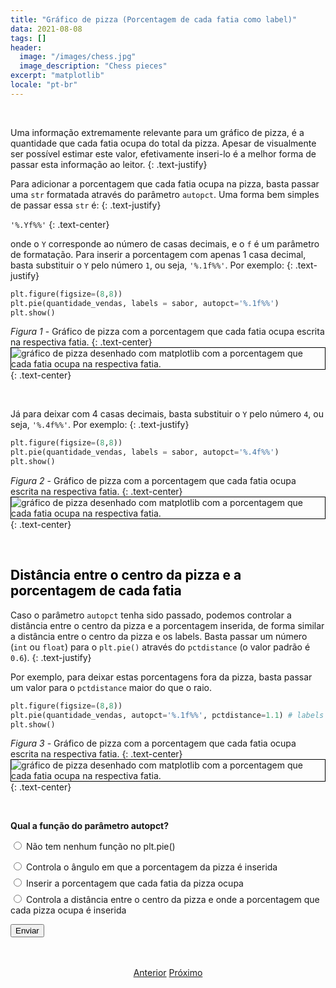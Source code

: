 ```yaml
---
title: "Gráfico de pizza (Porcentagem de cada fatia como label)"
data: 2021-08-08
tags: []
header:
  image: "/images/chess.jpg"
  image_description: "Chess pieces"
excerpt: "matplotlib"
locale: "pt-br"
---
```



<br>

Uma informação extremamente relevante para um gráfico de pizza, é a quantidade que cada fatia ocupa do total da pizza. Apesar de visualmente ser possível estimar este valor, efetivamente inseri-lo é a melhor forma de passar esta informação ao leitor.
{: .text-justify}

Para adicionar a porcentagem que cada fatia ocupa na pizza, basta passar uma `str` formatada através do parâmetro `autopct`. Uma forma bem simples de passar essa `str` é:
{: .text-justify}

`'%.Yf%%'`
{: .text-center}

onde o `Y` corresponde ao número de casas decimais, e o `f` é um parâmetro de formatação. Para inserir a porcentagem com apenas 1 casa decimal, basta substituir o `Y` pelo número `1`, ou seja, `'%.1f%%'`. Por exemplo:
{: .text-justify}

```python
plt.figure(figsize=(8,8))
plt.pie(quantidade_vendas, labels = sabor, autopct='%.1f%%')
plt.show()
```

*Figura 1* - Gráfico de pizza com a porcentagem que cada fatia ocupa escrita na respectiva fatia.
{: .text-center}
<img style="border: solid 1px black" src="{{ site.url }}{{ site.baseurl }}/images/curso-matplotlib/grafico-pizza/71/grafico-pizza-01.png" alt="gráfico de pizza desenhado com matplotlib com a porcentagem que cada fatia ocupa na respectiva fatia." >
{: .text-center}

<br>

Já para deixar com 4 casas decimais, basta substituir o `Y` pelo número `4`, ou seja, `'%.4f%%'`. Por exemplo:
{: .text-justify}

```python
plt.figure(figsize=(8,8))
plt.pie(quantidade_vendas, labels = sabor, autopct='%.4f%%')
plt.show()
```

*Figura 2* - Gráfico de pizza com a porcentagem que cada fatia ocupa escrita na respectiva fatia.
{: .text-center}
<img style="border: solid 1px black" src="{{ site.url }}{{ site.baseurl }}/images/curso-matplotlib/grafico-pizza/71/grafico-pizza-02.png" alt="gráfico de pizza desenhado com matplotlib com a porcentagem que cada fatia ocupa na respectiva fatia." >
{: .text-center}

<br>


<h2><a style="color:black" id="distancia-centro-porcentagem">Distância entre o centro da pizza e a porcentagem de cada fatia</a></h2>

Caso o parâmetro `autopct` tenha sido passado, podemos controlar a distância entre o centro da pizza e a porcentagem inserida, de forma similar a distância entre o centro da pizza e os labels. Basta passar um número (`int` ou `float`) para o `plt.pie()` através do `pctdistance` (o valor padrão é  `0.6`).
{: .text-justify}

Por exemplo, para deixar estas porcentagens fora da pizza, basta passar um valor para o `pctdistance` maior do que o raio.

```python
plt.figure(figsize=(8,8))
plt.pie(quantidade_vendas, autopct='%.1f%%', pctdistance=1.1) # labels removidos para evitar sobreposição
plt.show()
```

*Figura 3* - Gráfico de pizza com a porcentagem que cada fatia ocupa escrita na respectiva fatia.
{: .text-center}
<img style="border: solid 1px black" src="{{ site.url }}{{ site.baseurl }}/images/curso-matplotlib/grafico-pizza/71/grafico-pizza-03.png" alt="gráfico de pizza desenhado com matplotlib com a porcentagem que cada fatia ocupa na respectiva fatia." >
{: .text-center}

<br>


<form id = "quiz" name = "quiz">

<p><strong>Qual a função do parâmetro autopct?</strong></p>

<input type = "radio" id = "mc" name = "question1" value = "a"> Não tem nenhum função no plt.pie()
<p style="font-size: 50%"></p>
<input type = "radio" id = "mc" name = "question1" value = "b"> Controla o ângulo em que a porcentagem da pizza é inserida
<p style="font-size: 50%"></p>
<input type = "radio" id = "mc" name = "question1" value = "c"> Inserir a porcentagem que cada fatia da pizza ocupa
<p style="font-size: 50%"></p>
<input type = "radio" id = "mc" name = "question1" value = "d"> Controla a distância entre o centro da pizza e onde a porcentagem que cada pizza ocupa é inserida
<p style="font-size: 50%"></p>
<p></p>
<input id = "button" type = "button" class="btn btn--info" value = "Enviar" onclick = "check();">
</form>

<div id = "after_submit">
<p style="font-size: 120%" id = "message"></p>
</div>



<br>



<p style="text-align: center">
  <a href="/Curso-matplotlib-70" class="btn btn--success">Anterior</a>
  <a href="/Curso-matplotlib-72" class="btn btn--success">Próximo</a>
</p>



<script>
function check(){
	var question1 = document.quiz.question1.value;
	var messages = [" Incorreto! 😔 <br> O parâmetro <code>autopct</code> tem a função de inserir a porcentagem que cada pizza ocupa no gráfico",
  " 😔 Incorreto! <br> O parâmetro <code>autopct</code> tem a função de inserir a porcentagem que cada pizza ocupa no gráfico",
  " 🎉 Correto! 🥳️ <br> Esta é a função do parâmetro <code>autopct</code>.",
  " 😔 Incorreto! <br> O parâmetro <code>autopct</code> tem a função de inserir a porcentagem que cada pizza ocupa no gráfico. O parâmetro que controla esta distância é o <code>pctdistance</code>!",
  "☕️"];
	var score;

	if (question1 == "a") {
		score = 0;
	}	else if (question1 == "b") {
		score = 1;
	} else if (question1 == "c") {
    score = 2;
  } else if (question1 == "d") {
    score = 3;    
  } else {
    score = 4;
  }

	document.getElementById("after_submit").style.visibility = "visible";
	document.getElementById("message").innerHTML = messages[score];

};

</script>

